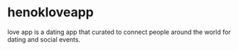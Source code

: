 # henokloveapp

love app is a dating app that curated to connect people around the world for dating and social events. 
